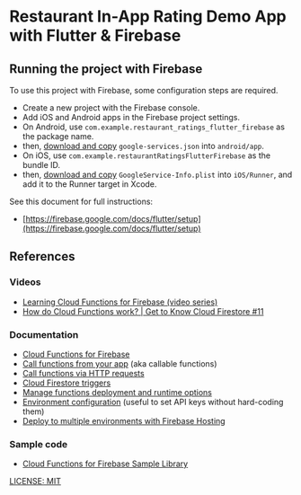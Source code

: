 # Restaurant In-App Rating Demo App with Flutter & Firebase

## Running the project with Firebase

To use this project with Firebase, some configuration steps are required.

- Create a new project with the Firebase console.
- Add iOS and Android apps in the Firebase project settings.
- On Android, use `com.example.restaurant_ratings_flutter_firebase` as the package name.
- then, [download and copy](https://firebase.google.com/docs/flutter/setup#configure_an_android_app) `google-services.json` into `android/app`.
- On iOS, use `com.example.restaurantRatingsFlutterFirebase` as the bundle ID.
- then, [download and copy](https://firebase.google.com/docs/flutter/setup#configure_an_ios_app) `GoogleService-Info.plist` into `iOS/Runner`, and add it to the Runner target in Xcode.

See this document for full instructions:

- [https://firebase.google.com/docs/flutter/setup](https://firebase.google.com/docs/flutter/setup) 

## References

### Videos

- [Learning Cloud Functions for Firebase (video series)](https://firebase.google.com/docs/functions/video-series)
- [How do Cloud Functions work? | Get to Know Cloud Firestore #11](https://youtu.be/rERRuBjxJ80)

### Documentation
- [Cloud Functions for Firebase](https://firebase.google.com/docs/functions)
- [Call functions from your app](https://firebase.google.com/docs/functions/callable) (aka callable functions)
- [Call functions via HTTP requests](https://firebase.google.com/docs/functions/http-events)
- [Cloud Firestore triggers](https://firebase.google.com/docs/functions/firestore-events)
- [Manage functions deployment and runtime options](https://firebase.google.com/docs/functions/manage-functions)
- [Environment configuration](https://firebase.google.com/docs/functions/config-env) (useful to set API keys without hard-coding them)
- [Deploy to multiple environments with Firebase Hosting](https://firebase.googleblog.com/2016/07/deploy-to-multiple-environments-with.html)

### Sample code

- [Cloud Functions for Firebase Sample Library](https://github.com/firebase/functions-samples)


[LICENSE: MIT](LICENSE.md)